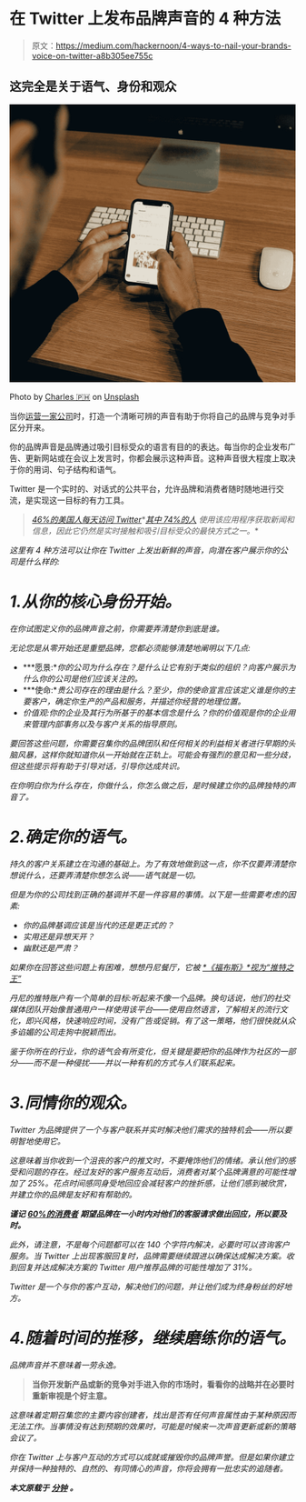 # 在 Twitter 上发布品牌声音的 4 种方法

> 原文：<https://medium.com/hackernoon/4-ways-to-nail-your-brands-voice-on-twitter-a8b305ee755c>

## 这完全是关于语气、身份和观众

![](img/bd79ee152ecc147a9cd3a7edb7a550de.png)

Photo by [Charles 🇵🇭](https://unsplash.com/@charlesdeluvio?utm_source=medium&utm_medium=referral) on [Unsplash](https://unsplash.com?utm_source=medium&utm_medium=referral)

当你[运营一家公司](https://twitter.com/i/notifications)时，打造一个清晰可辨的声音有助于你将自己的品牌与竞争对手区分开来。

你的品牌声音是品牌通过吸引目标受众的语言有目的的表达。每当你的企业发布广告、更新网站或在会议上发言时，你都会展示这种声音。这种声音很大程度上取决于你的用词、句子结构和语气。

Twitter 是一个实时的、对话式的公共平台，允许品牌和消费者随时随地进行交流，是实现这一目标的有力工具。

> [*46%的美国人每天访问 Twitter*](https://www.omnicoreagency.com/twitter-statistics/)*[*其中 74%的人*](http://www.americanpressinstitute.org/wp-content/uploads/2015/09/Twitter-and-News-How-people-use-Twitter-to-get-news-American-Press-Institute.pdf) *使用该应用程序获取新闻和信息，因此它仍然是实时接触和吸引目标受众的最快方式之一。**

*这里有 4 种方法可以让你在 Twitter 上发出新鲜的声音，向潜在客户展示你的公司是什么样的:*

# *1.从你的核心身份开始。*

*在你试图定义你的品牌声音之前，你需要弄清楚你到底是谁。*

*无论您是从零开始还是重塑品牌，您都必须能够清楚地阐明以下几点:*

*   ***愿景:**你的公司为什么存在？是什么让它有别于类似的组织？向客户展示为什么你的公司是他们应该关注的。*
*   ***使命:**贵公司存在的理由是什么？至少，你的使命宣言应该定义谁是你的主要客户，确定你生产的产品和服务，并描述你经营的地理位置。*
*   *价值观:你的企业及其行为所基于的基本信念是什么？你的价值观是你的企业用来管理内部事务以及与客户关系的指导原则。*

*要回答这些问题，你需要召集你的品牌团队和任何相关的利益相关者进行早期的头脑风暴，这样你就知道你从一开始就在正轨上。可能会有强烈的意见和一些分歧，但这些提示将有助于引导对话，引导你达成共识。*

*在你明白你为什么存在，你做什么，你怎么做之后，是时候建立你的品牌独特的声音了。*

# *2.确定你的语气。*

*持久的客户关系建立在沟通的基础上。为了有效地做到这一点，你不仅要弄清楚你想说什么，还要弄清楚你想怎么说——语气就是一切。*

*但是为你的公司找到正确的基调并不是一件容易的事情。以下是一些需要考虑的因素:*

*   *你的品牌基调应该是当代的还是更正式的？*
*   *实用还是异想天开？*
*   *幽默还是严肃？*

*如果你在回答这些问题上有困难，想想丹尼餐厅，它被 [*《福布斯》*视为“推特之王”](https://www.forbes.com/sites/katherinegustafson/2016/09/14/replace-the-headphone-jack-with-a-flapjack-why-dennys-diner-is-the-king-of-twitter/#4040591940b5)*

*丹尼的推特账户有一个简单的目标:听起来不像一个品牌。换句话说，他们的社交媒体团队开始像普通用户一样使用该平台——使用自然语言，了解相关的流行文化，即兴风格，快速响应时间，没有广告或促销。有了这一策略，他们很快就从众多谄媚的公司走狗中脱颖而出。*

*鉴于你所在的行业，你的语气会有所变化，但关键是要把你的品牌作为社区的一部分——而不是一种侵扰——并以一种有机的方式与人们联系起来。*

# *3.同情你的观众。*

*Twitter 为品牌提供了一个与客户联系并实时解决他们需求的独特机会——所以要明智地使用它。*

*这意味着当你收到一个沮丧的客户的推文时，不要掩饰他们的情绪。承认他们的感受和问题的存在。经过友好的客户服务互动后，消费者对某个品牌满意的可能性增加了 25%。花点时间感同身受地回应会减轻客户的挫折感，让他们感到被欣赏，并建立你的品牌是友好和有帮助的。*

***谨记** [**60%的消费者**](https://blog.twitter.com/marketing/en_us/a/2015/research-four-ways-brands-can-build-customer-service-relationships-on-twitter.html) **期望品牌在一小时内对他们的客服请求做出回应，所以要及时。***

*此外，请注意，不是每个问题都可以在 140 个字符内解决，必要时可以咨询客户服务。当 Twitter 上出现客服回复时，品牌需要继续跟进以确保达成解决方案。收到回复并达成解决方案的 Twitter 用户推荐品牌的可能性增加了 31%。*

*Twitter 是一个与你的客户互动，解决他们的问题，并让他们成为终身粉丝的好地方。*

# *4.随着时间的推移，继续磨练你的语气。*

*品牌声音并不意味着一劳永逸。*

> **当你开发新产品或新的竞争对手进入你的市场时，看看你的战略并在必要时重新审视是个好主意。**

*这意味着定期召集您的主要内容创建者，找出是否有任何声音属性由于某种原因而无法工作。当事情没有达到预期的效果时，可能是时候来一次声音更新或新的策略会议了。*

*你在 Twitter 上与客户互动的方式可以成就或摧毁你的品牌声誉。但是如果你建立并保持一种独特的、自然的、有同情心的声音，你将会拥有一批忠实的追随者。*

****本文原载于*** [***分钟***](https://www.minutesmagazine.com/) ***。****
